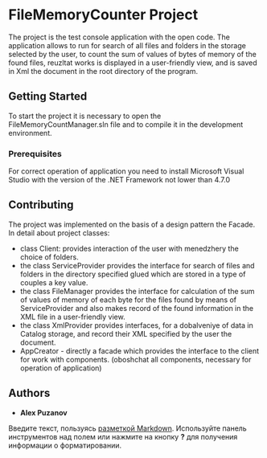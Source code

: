 # FileMemoryCounter Project

The project is the test console application with the open code. The application allows to run for search of all files and folders in the storage selected by the user, to count the sum of values of bytes of memory of the found files, reuzltat works is displayed in a user-friendly view, and is saved in Xml the document in the root directory of the program. 

## Getting Started

To start the project it is necessary to open the FileMemoryCountManager.sln file and to compile it in the development environment.

### Prerequisites

For correct operation of application you need to install Microsoft Visual Studio with the version of the 
.NET Framework not lower than 4.7.0

## Contributing

The project was implemented on the basis of a design pattern the Facade. 
In detail about project classes:
- class Client: provides interaction of the user with menedzhery the choice of folders.
- the class ServiceProvider provides the interface for search of files and folders in the directory specified glued which are stored in a type of couples a key value.
- the class FileManager provides the interface for calculation of the sum of values of memory of each byte for the files found by means of ServiceProvider and also makes record of the found information in the XML file in a user-friendly view.
- the class XmlProvider provides interfaces, for a dobalveniye of data in Catalog storage, and record their XML specified by the user the document.
- AppCreator - directly a facade which provides the interface to the client for work with components. (oboshchat all components, necessary for operation of application)

## Authors

* **Alex Puzanov** 


Введите текст, пользуясь [разметкой Markdown](http://daringfireball.net/projects/markdown/). Используйте панель инструментов над полем или нажмите на кнопку **?** для получения информации о форматировании.
